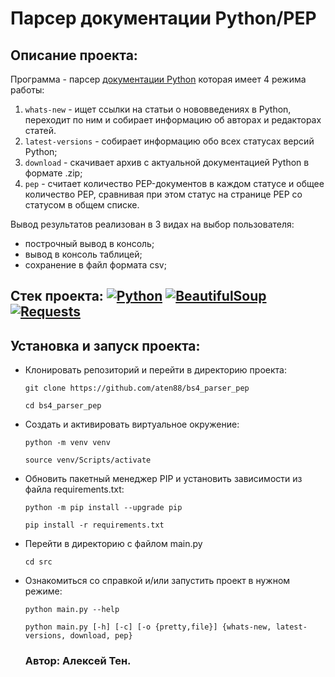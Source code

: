# Парсер документации Python/PEP

## Описание проекта:
Программа - парсер [документации Python](https://peps.python.org/) которая имеет 4 режима работы:
1. `whats-new` - ищет ссылки на статьи о нововведениях в Python, переходит по ним и собирает информацию об авторах и редакторах статей.
2. `latest-versions` - собирает информацию обо всех статусах версий Python;
3. `download` - скачивает архив с актуальной документацией Python в формате .zip;
4. `pep` - считает количество PEP-документов в каждом статусе и общее количество PEP, сравнивая при этом статус на странице PEP со статусом в общем списке.

Вывод результатов реализован в 3 видах на выбор пользователя:
- построчный вывод в консоль;
- вывод в консоль таблицей;
- сохранение в файл формата csv;

## Стек проекта: [![Python](https://img.shields.io/badge/Python-3.9-3776AB?logo=python)](https://www.python.org/) [![BeautifulSoup](https://img.shields.io/badge/BeautifulSoup4-4.9-3776AB)](https://www.crummy.com/software/BeautifulSoup/) [![Requests](https://img.shields.io/badge/Requests-2.27-3776AB)](https://requests.readthedocs.io/)

## Установка и запуск проекта:
- Клонировать репозиторий и перейти в директорию проекта:
  ```
  git clone https://github.com/aten88/bs4_parser_pep
  ```
  ```
  cd bs4_parser_pep
  ```

- Cоздать и активировать виртуальное окружение:
  ```
  python -m venv venv
  ```
  ```
  source venv/Scripts/activate
  ```

- Обновить пакетный менеджер PIP и установить зависимости из файла requirements.txt:
  ```
  python -m pip install --upgrade pip
  ```
  ```
  pip install -r requirements.txt
  ```

- Перейти в директорию с файлом main.py
  ```
  cd src
  ```

- Ознакомиться со справкой и/или запустить проект в нужном режиме:
  ```
  python main.py --help
  ```
  ```
  python main.py [-h] [-c] [-o {pretty,file}] {whats-new, latest-versions, download, pep}
  ```
  ### Автор: Алексей Тен.
